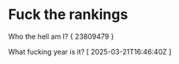 # Fuck the rankings

Who the hell am I?
{ 23809479 }

What fucking year is it?
[ 2025-03-21T16:46:40Z ]
